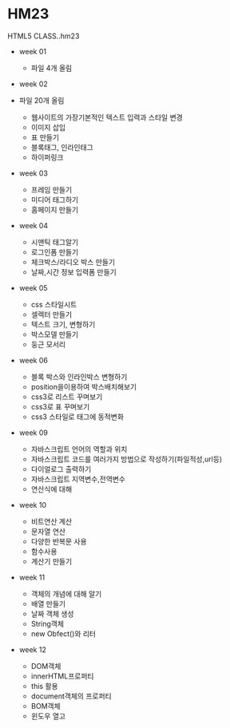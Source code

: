 # HM23
HTML5 CLASS..hm23

- week 01
  - 파일 4개 올림
  
 - week 02
  - 파일 20개 올림 
    - 웹사이트의 가장기본적인 텍스트 입력과 스타일 변경 
     - 이미지 삽입 
     - 표 만들기
     - 블록태그, 인라인태그
     - 하이퍼링크
  
- week 03
  - 프레임 만들기
  - 미디어 태그하기
  - 홈페이지 만들기
  
  
 - week 04
   - 시맨틱 태그알기
   - 로그인폼 만들기
   - 체크박스/라디오 박스 만들기 
   - 날짜,시간 정보 입력폼 만들기
   
   
 - week 05
   - css 스타일시트
   - 셀렉터 만들기
   - 텍스트 크기, 변형하기
   - 박스모델 만들기
   - 둥근 모서리 
   
 - week 06  
   - 블록 박스와 인라인박스 변형하기  
   - position을이용하여 박스배치해보기  
   - css3로 리스트 꾸며보기 
   - css3로 표 꾸며보기 
   - css3 스타일로 태그에 동적변화 
  
 - week 09
   - 자바스크립트 언어의 역할과 위치
   - 자바스크립트 코드를 여러가지 방법으로 작성하기(파일적성,url등)
   - 다이얼로그 출력하기
   - 자바스크립트 지역변수,전역변수
   - 연산식에 대해

- week 10
   - 비트연산 계산
   - 문자열 연산
   - 다양한 반복문 사용
   - 함수사용
   - 계산기 만들기
   
- week 11
   - 객체의 개념에 대해 알기
   - 배열 만들기
   - 날짜 객체 생성
   - String객체
   - new Obfect()와 리터
   
- week 12
   - DOM객체
   - innerHTML프로퍼티
   - this 활용
   - document객체의 프로퍼티
   - BOM객체
   - 윈도우 열고 
  
  
  
  
